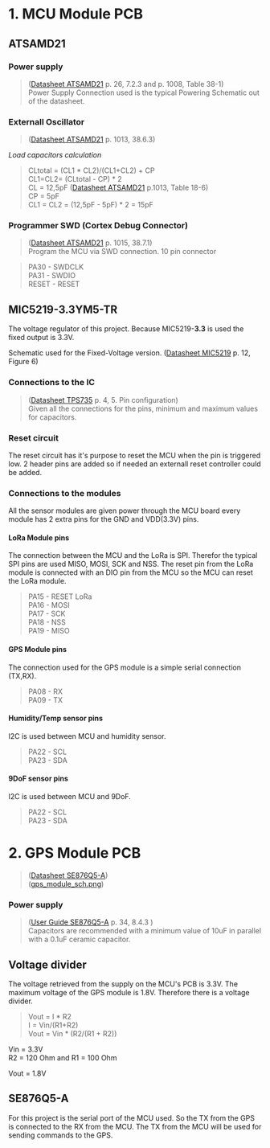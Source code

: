 # 1. MCU Module PCB

## ATSAMD21

### Power supply

> ([Datasheet ATSAMD21](./datasheets/Atmel-42181-SAM-D21_Datasheet.pdf) p. 26, 7.2.3 and p. 1008, Table 38-1)  
> Power Supply Connection used is the typical Powering Schematic out of the datasheet.

### Externall Oscillator

> ([Datasheet ATSAMD21](./datasheets/Atmel-42181-SAM-D21_Datasheet.pdf) p. 1013, 38.6.3)

_Load capacitors calculation_

> CLtotal = (CL1 \* CL2)/(CL1+CL2) + CP  
> CL1=CL2= (CLtotal - CP) \* 2  
> CL = 12,5pF ([Datasheet ATSAMD21](./datasheets/Atmel-42181-SAM-D21_Datasheet.pdf) p.1013, Table 18-6)  
> CP = 5pF  
> CL1 = CL2 = (12,5pF - 5pF) \* 2 = 15pF

### Programmer SWD (Cortex Debug Connector)

> ([Datasheet ATSAMD21](./datasheets/Atmel-42181-SAM-D21_Datasheet.pdf) p. 1015, 38.7.1)  
> Program the MCU via SWD connection. 10 pin connector

> PA30 - SWDCLK  
> PA31 - SWDIO  
> RESET - RESET

## MIC5219-3.3YM5-TR

The voltage regulator of this project. Because MIC5219-**3.3** is used the fixed output is 3.3V.

Schematic used for the Fixed-Voltage version. ([Datasheet MIC5219](./datasheets/mic5219-3_3.pdf) p. 12, Figure 6)

### Connections to the IC

> ([Datasheet TPS735](./datasheets/tps735.pdf) p. 4, 5. Pin configuration)  
> Given all the connections for the pins, minimum and maximum values for capacitors.

### Reset circuit

The reset circuit has it's purpose to reset the MCU when the pin is triggered low. 2 header pins are added so if needed an externall reset controller could be added.

### Connections to the modules

All the sensor modules are given power through the MCU board every module has 2 extra pins for the GND and VDD(3.3V) pins.

#### LoRa Module pins

The connection between the MCU and the LoRa is SPI. Therefor the typical SPI pins are used MISO, MOSI, SCK and NSS. The reset pin from the LoRa module is connected with an DIO pin from the MCU so the MCU can reset the LoRa module.

> PA15 - RESET LoRa  
> PA16 - MOSI  
> PA17 - SCK  
> PA18 - NSS  
> PA19 - MISO

#### GPS Module pins

The connection used for the GPS module is a simple serial connection (TX,RX).

> PA08 - RX  
> PA09 - TX

#### Humidity/Temp sensor pins

I2C is used between MCU and humidity sensor.

> PA22 - SCL  
> PA23 - SDA

#### 9DoF sensor pins

I2C is used between MCU and 9DoF.

> PA22 - SCL  
> PA23 - SDA

# 2. GPS Module PCB

> ([Datasheet SE876Q5-A](./datasheets/Telit_SE876Q5-A_Datasheet.pdf))  
> ([gps_module_sch.png](../src/pcb/img/gps_module_sch.png))

### Power supply

> ([User Guide SE876Q5-A](./datasheets/Telit_SE876Q5-A_User_Guide.pdf) p. 34, 8.4.3 )  
> Capacitors are recommended with a minimum value of 10uF in parallel with a 0.1uF ceramic capacitor.

## Voltage divider

The voltage retrieved from the supply on the MCU's PCB is 3.3V. The maximum voltage of the GPS module is 1.8V. Therefore there is a voltage divider.

> Vout = I \* R2  
> I = Vin/(R1+R2)  
> Vout = Vin \* (R2/(R1 + R2))

Vin = 3.3V  
R2 = 120 Ohm and R1 = 100 Ohm

Vout = 1.8V

## SE876Q5-A

For this project is the serial port of the MCU used. So the TX from the GPS is connected to the RX from the MCU.
The TX from the MCU will be used for sending commands to the GPS.
